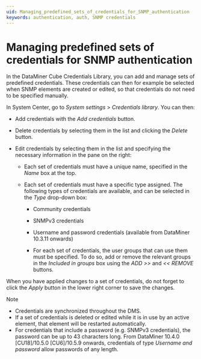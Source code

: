 ```yaml
---
uid: Managing_predefined_sets_of_credentials_for_SNMP_authentication
keywords: authentication, auth, SNMP credentials
---
```


# Managing predefined sets of credentials for SNMP authentication

In the DataMiner Cube Credentials Library, you can add and manage sets of predefined credentials. These credentials can then for example be selected when SNMP elements are created or edited, so that credentials do not need to be specified manually.

In System Center, go to *System settings* > *Credentials library*. You can then:

- Add credentials with the *Add credentials* button.

- Delete credentials by selecting them in the list and clicking the *Delete* button.

- Edit credentials by selecting them in the list and specifying the necessary information in the pane on the right:

  - Each set of credentials must have a unique name, specified in the *Name* box at the top.

  - Each set of credentials must have a specific type assigned. The following types of credentials are available, and can be selected in the *Type* drop-down box:

    - Community credentials

    - SNMPv3 credentials

    - Username and password credentials (available from DataMiner 10.3.11 onwards<!-- RN 37416 -->)

    - For each set of credentials, the user groups that can use them must be specified. To do so, add or remove the relevant groups in the *Included in groups* box using the *ADD \>\>* and *\<\< REMOVE* buttons.

When you have applied changes to a set of credentials, do not forget to click the *Apply* button in the lower right corner to save the changes.

> [!NOTE]
>
> - Credentials are synchronized throughout the DMS.
> - If a set of credentials is deleted or edited while it is in use by an active element, that element will be restarted automatically.
> - For credentials that include a password (e.g. SNMPv3 credentials), the password can be up to 43 characters long. From DataMiner 10.4.0 [CU18]/10.5.0 [CU6]/10.5.9 onwards<!--RN 43422-->, credentials of type *Username and password* allow passwords of any length.
